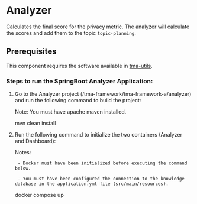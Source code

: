 # Analyzer

Calculates the final score for the privacy metric. 
The analyzer will calculate the scores and add them to the topic `topic-planning`.

## Prerequisites
This component requires the software available in [tma-utils](https://github.com/joseadp/tma-utils).

### Steps to run the SpringBoot Analyzer Application:

1) Go to the Analyzer project (/tma-framework/tma-framework-a/analyzer) and run the following command to build the project:

	Note: You must have apache maven installed.

	mvn clean install

2) Run the following command to initialize the two containers (Analyzer and Dashboard):
	
	Notes: 
	
		- Docker must have been initialized before executing the command below.
		
		- You must have been configured the connection to the knowledge database in the application.yml file (src/main/resources).
	
	docker compose up